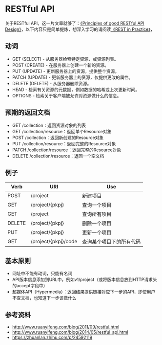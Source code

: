 # RESTful API
关于RESTful API，这一片文章就够了：[《Principles of good RESTful API Design》](https://codeplanet.io/principles-good-restful-api-design/)，以下内容只是简单提炼，想深入学习的请阅读[《REST in Practice》](https://pan.baidu.com/s/1kVIge9L)，
## 动词
* GET (SELECT) - 从服务器检索特定资源，或资源列表。
* POST (CREATE) - 在服务器上创建一个新的资源。
* PUT (UPDATE) - 更新服务器上的资源，提供整个资源。
* PATCH (UPDATE) - 更新服务器上的资源，仅提供更改的属性。
* DELETE (DELETE) - 从服务器删除资源。
* HEAD - 检索有关资源的元数据，例如数据的哈希或上次更新时间。
* OPTIONS - 检索关于客户端被允许对资源做什么的信息。
## 预期的返回文档
* GET /collection：返回资源对象的列表
* GET /collection/resource：返回单个Resource对象
* POST /collection：返回新创建的Resource对象
* PUT /collection/resource：返回完整的Resource对象
* PATCH /collection/resource：返回完整的Resource对象
* DELETE /collection/resource：返回一个空文档
## 例子
|Verb|URI|Use|
|----|---|---|
|POST|/project|新建项目|
|GET|/project/{pkpj}|查询一个项目|
|GET|/project|查询所有项目|
|DELETE|/project/{pkpj}|删除一个项目|
|PUT|/project/{pkpj}|更新一个项目|
|GET|/project/{pkpj}/code|查询某个项目下的所有代码|

## 基本原则
* 网址中不能有动词，只能有名词
* API版本信息添加到URL中，例如v1/project（或将版本信息放到HTTP请求头的accept字段中）
* 超媒体API（Hypermedia）：返回结果提供链接对应下一步的API，即使用户不查文档，也知道下一步该做什么

## 参考资料
* http://www.ruanyifeng.com/blog/2011/09/restful.html
* http://www.ruanyifeng.com/blog/2014/05/restful_api.html
* https://zhuanlan.zhihu.com/p/24592119